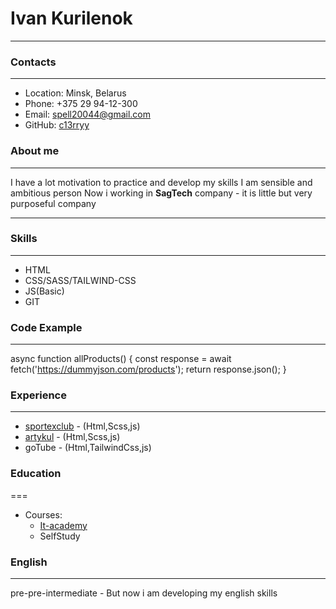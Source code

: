 # Ivan Kurilenok
***********
### Contacts

***********
* Location: Minsk, Belarus
* Phone: +375 29 94-12-300
* Email: spell20044@gmail.com
* GitHub: [c13rryy](https://github.com/c13rryy)

### About me

***********
I have a lot motivation to practice and develop my skills 
I am sensible and ambitious person
Now i working in __SagTech__ company - it is  little but very purposeful company

***********

### Skills

***********

* HTML
* CSS/SASS/TAILWIND-CSS
* JS(Basic)
* GIT

### Code Example

***********

 async function allProducts() {
    const response = await fetch('https://dummyjson.com/products');
    return response.json();
}


### Experience

***********

* [sportexclub](https://partners.sportexclub.com/) - (Html,Scss,js)
* [artykul](https://artykul.by/) - (Html,Scss,js)
* goTube - (Html,TailwindCss,js)


### Education

===

* Courses: 
     + [It-academy](https://www.it-academy.by/)
     + SelfStudy

### English 

***********

pre-pre-intermediate - But now i am developing my english skills 
